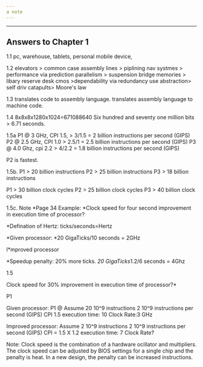 ```yaml
---
a note
---
```


---
## Answers to Chapter 1
1.1 
pc, warehouse, tablets, personal mobile device, 

1.2
elevators > common case 
assembly lines > piplining
nav systmes > performance via prediction
parallelism > suspension bridge
memories > libary reserve desk 
cmos >dependability via redundancy
use abstraction> self driv
catapults> Moore's law

1.3
translates code to assembly language.
translates  assembly language to machine code.

1.4
8x8x8x1280x1024=671088640
Six hundred and seventy one million bits > 6.71 seconds.

1.5a
P1 @ 3 GHz, CPI 1.5, > 3/1.5 = 2 billion instructions per second (GIPS)
P2 @ 2.5 GHz, CPI 1.0 > 2.5/1 = 2.5 billion instructions per second (GIPS)
P3 @ 4.0 Ghz, cpi 2.2 > 4/2.2 = 1.8 billion instructions per second (GIPS)

P2 is fastest.

1.5b.
P1 > 20 billion instructions
P2 > 25 billion instructions
P3 > 18 billion instructions

P1 > 30 billion clock cycles
P2 > 25 billion clock cycles
P3 > 40 billion clock cycles

1.5c. Note
*Page 34 Example: 
*Clock speed for four second improvement in execution time of processor?

*Defination of Hertz: ticks/seconds=Hertz

*Given processor:
*20 GigaTicks/10 seconds = 2GHz

I*mproved processor

*Speedup penalty: 20% more ticks.
*20 GigaTicks*1.2/6 seconds = 4Ghz

1.5

Clock speed for 30% improvement in execution time of processor?*

P1

Given processor: P1 @ 
Assume 20 10^9 instructions
2 10^9 instructions per second (GIPS)
CPI 1.5
execution time: 10
Clock Rate:3  GHz

Improved processor:
Assume 2 10^9 instructions
2 10^9 instructions per second (GIPS)
CPI = 1.5 X 1.2
execution time: 7
Clock Rate?



Note: Clock speed is the combination of a hardware ocillator and multipliers. The clock speed can be adjusted by BIOS settings for a single chip and the penalty is heat. In a new design, the penalty can be increased instructions.







